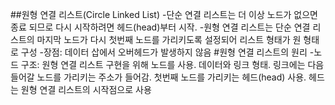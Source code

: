 ##원형 연결 리스트(Circle Linked List)
-단순 연결 리스트는 더 이상 노드가 없으면 종료 되므로 다시 시작하려면 헤드(head)부터 시작.
-원형 연결 리스트는 단순 연결 리스트의 마지막 노드가 다시 첫번째 노드를 가리키도록 설정되어 리스트 형태가 원 형태로 구성
-장점: 데이터 삽에서 오버헤드가 발생하지 않음
#원형 연결 리스트의 원리
-노드 구조: 원형 연결 리스트 구현을 위해 노드를 사용. 데이터와 링크 형태. 링크에는 다음 들어갈 노드를 가리키는 주소가 들어감. 첫번째 노드를 가리키는 헤드(head) 사용. 헤드는 원형 연결 리스트의 시작점으로 사용
